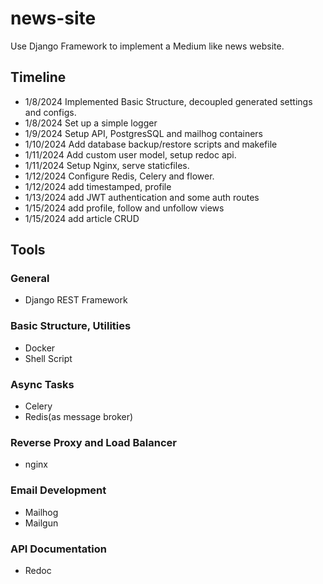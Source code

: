 # news-site

Use Django Framework to implement a Medium like news website.

## Timeline
- 1/8/2024 Implemented Basic Structure, decoupled generated settings and configs.
- 1/8/2024 Set up a simple logger
- 1/9/2024 Setup API, PostgresSQL and mailhog containers
- 1/10/2024 Add database backup/restore scripts and makefile
- 1/11/2024 Add custom user model, setup redoc api.
- 1/11/2024 Setup Nginx, serve staticfiles.
- 1/12/2024 Configure Redis, Celery and flower.
- 1/12/2024 add timestamped, profile
- 1/13/2024 add JWT authentication and some auth routes
- 1/15/2024 add profile, follow and unfollow views
- 1/15/2024 add article CRUD


## Tools

### General
- Django REST Framework

### Basic Structure, Utilities
- Docker
- Shell Script
### Async Tasks
- Celery
- Redis(as message broker)
### Reverse Proxy and Load Balancer
- nginx

### Email Development
- Mailhog
- Mailgun

### API Documentation
- Redoc